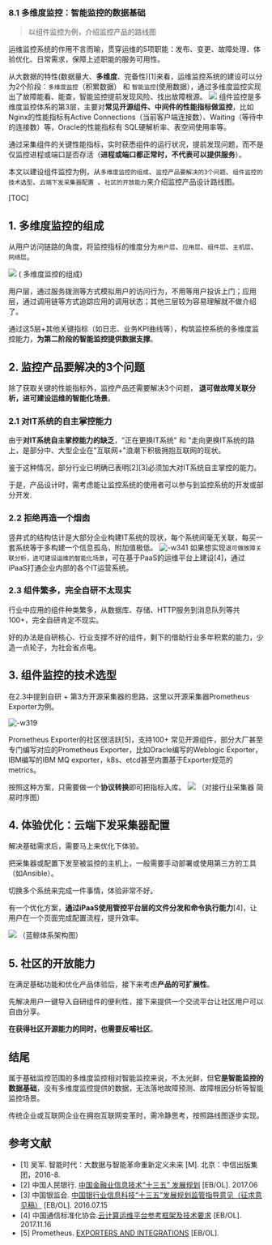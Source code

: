 ### 8.1 多维度监控：智能监控的数据基础
> 以组件监控为例，介绍监控产品的路线图

运维监控系统的作用不言而喻，贯穿运维的5项职能：发布、变更、故障处理、体验优化、日常需求，保障上述职能的服务可用性。

从大数据的特性(数据量大、**多维度**、完备性)[1]来看，运维监控系统的建设可以分为2个阶段：`多维度监控`（积累数据） 和  `智能监控`(使用数据），通过多维度监控实现出了故障能看、能查，智能监控提前发现风险、找出故障根源。
![](../media/15266266168983.jpg)
组件监控是多维度监控体系的第3层，主要对**常见开源组件、中间件的性能指标做监控**，比如Nginx的性能指标有Active Connections（当前客户端连接数）、Waiting（等待中的连接数）等，Oracle的性能指标有 SQL硬解析率、表空间使用率等。

通过采集组件的关键性能指标，实时获悉组件的运行状况，提前发现问题，而不是仅监控进程或端口是否存活（**进程或端口都正常时，不代表可以提供服务**）。

本文以建设组件监控为例，从`多维度监控的组成`、`监控产品要解决的3个问题`、`组件监控的技术选型`、`云端下发采集器配置 `、`社区的开放能力`来介绍监控产品设计路线图。

[TOC]

## 1. 多维度监控的组成

从用户访问链路的角度，将监控指标的维度分为`用户层`、`应用层`、`组件层`、`主机层`、`网络层`。

![](../media/15266173173475.jpg)
( 多维度监控的组成)

用户层，通过服务拨测等方式模拟用户的访问行为，不用等用户投诉上门；应用层，通过调用链等方式追踪应用的调用状态；其他三层较为容易理解就不做介绍了。

通过这5层+其他关键指标（如日志、业务KPI曲线等），构筑监控系统的多维度监控能力，**为第二阶段的智能监控提供数据支撑**。

##  2.  监控产品要解决的3个问题

除了获取关键的性能指标外，监控产品还需要解决3个问题， **退可做故障关联分析，进可建设运维的智能化场景**。

### 2.1 对IT系统的自主掌控能力

由于**对IT系统自主掌控能力的缺乏**，"正在更换IT系统" 和 "走向更换IT系统的路上，是部分中、大型企业在"互联网+"浪潮下积极拥抱互联网的现状。

鉴于这种情况，部分行业已明确已表明[2][3]必须加大对IT系统自主掌控的能力。

于是，产品设计时，需考虑能让监控系统的使用者可以参与到监控系统的开发或部分开发.

### 2.2 拒绝再造一个烟囱

竖井式的结构估计是大部分企业构建IT系统的现状，每个系统间毫无关联，每买一套系统等于多构建一个信息孤岛，附加值极低。
![-w341](../media/15266041494558.jpg)
如果想实现`退可做故障关联分析，进可建设运维的智能化场景`，可在基于PaaS的运维平台上建设[4]，通过iPaaS打通企业内部的各个IT运营系统。


### 2.3 组件繁多，完全自研不太现实

行业中应用的组件种类繁多，从数据库、存储、HTTP服务到消息队列等共100+，完全自研肯定不现实。

好的办法是自研核心、行业支撑不好的组件，剩下的借助行业多年积累的能力，少造一点轮子，为社会省点电。

## 3. 组件监控的技术选型

在2.3中提到自研 + 第3方开源采集器的思路，这里以开源采集器Prometheus Exporter为例。

![-w319](../media/15266156093948.jpg)

Prometheus Exporter的社区很活跃[5]，支持100+ 常见开源组件，部分大厂甚至专门编写对应的Prometheus Exporter，比如Oracle编写的Weblogic Exporter，IBM编写的IBM MQ exporter，k8s、etcd甚至内置基于Exporter规范的metrics。

按照这种方案，只需要做一个**协议转换**即可把指标入库。
![](../media/15266143922560.jpg)
（对接行业采集器 简易时序图）

## 4. 体验优化：云端下发采集器配置

解决基础需求后，需要马上来优化下体验。

把采集器或配置下发至被监控的主机上，一般需要手动部署或使用第三方的工具（如Ansible）。

切换多个系统来完成一件事情，体验非常不好。

有一个优化方案，**通过iPaaS使用管控平台层的文件分发和命令执行能力**[4]，让用户在一个页面完成配置流程，提升效率。

![](../media/15265483425665.jpg)
（蓝鲸体系架构图）

## 5. 社区的开放能力

在满足基础功能和优化产品体验后，接下来考虑**产品的可扩展性**。

先解决用户一键导入自研组件的便利性，接下来提供一个交流平台让社区用户可以自由分享。

**在获得社区开源能力的同时，也需要反哺社区**。


## 结尾

属于基础监控范围的多维度监控相对智能监控来说，不太光鲜，但**它是智能监控的数据基础**，没有多维度监控提供的数据，无法落地故障预测、故障根因分析等智能监控场景。

传统企业或互联网企业在拥抱互联网变革时，需冷静思考，按照路线图逐步实现。

## 参考文献
- [1] 吴军. 智能时代：大数据与智能革命重新定义未来 [M]. 北京：中信出版集团，2016-8.
- [2] 中国人民银行. [中国金融业信息技术“十三五” 发展规划](http://images.mofcom.gov.cn/coi/201706/20170629110047159.pdf)  [EB/OL]. 2017.06
- [3] 中国银监会. [中国银行业信息科技“十三五”发展规划监管指导意见（征求意见稿）](http://www.cbrc.gov.cn/chinese/home/docView/1940BD4B2D7740CC90F4FE4C6B3CD316.html) [EB/OL]. 2016.07.15
- [4] 中国通信标准化协会.[云计算运维平台参考框架及技术要求](http://v2.opensourcecloud.cn/article/2) [EB/OL]. 2017.11.16
- [5] Prometheus. [EXPORTERS AND INTEGRATIONS](https://prometheus.io/docs/instrumenting/exporters/) [EB/OL].

